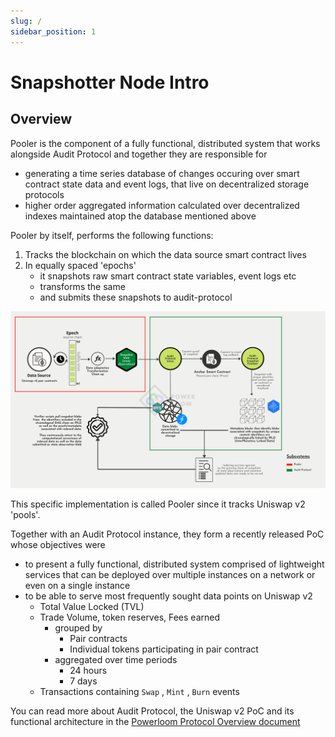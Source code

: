 ```yaml
---
slug: /
sidebar_position: 1
---
```


# Snapshotter Node Intro

## Overview

Pooler is the component of a fully functional, distributed system that works alongside Audit Protocol and together they are responsible for
* generating a time series database of changes occuring over smart contract state data and event logs, that live on decentralized storage protocols
* higher order aggregated information calculated over decentralized indexes maintained atop the database mentioned above

Pooler by itself, performs the following functions:

1. Tracks the blockchain on which the data source smart contract lives
2. In equally spaced 'epochs'
	* it snapshots raw smart contract state variables, event logs etc 
	* transforms the same
	* and submits these snapshots to audit-protocol


![Pooler workflow](Pooler%20workflow.png)


This specific implementation is called Pooler since it tracks Uniswap v2 'pools'.

Together with an Audit Protocol instance, they form a recently released PoC whose objectives were 

- to present a fully functional, distributed system comprised of lightweight services that can be deployed over multiple instances on a network or even on a single instance
- to be able to serve most frequently sought data points on Uniswap v2
    - Total Value Locked (TVL)
    - Trade Volume, token reserves, Fees earned
        - grouped by
            - Pair contracts
            - Individual tokens participating in pair contract
        - aggregated over time periods
            - 24 hours
            - 7 days
    - Transactions containing `Swap` , `Mint` , `Burn` events

You can read more about Audit Protocol, the Uniswap v2 PoC and its functional architecture in the  [Powerloom Protocol Overview document](https://www.notion.so/powerloom/PowerLoom-Protocol-Overview-c3bf9dd9323541118d46a4d8684565d1#8ad76b8362b341bcaa9b3ae9fe203271)
